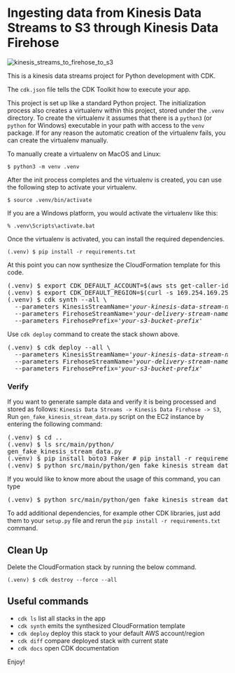 
# Ingesting data from Kinesis Data Streams to S3 through Kinesis Data Firehose

![kinesis_streams_to_firehose_to_s3](./kinesis_streams_to_firehose_to_s3.svg)

This is a kinesis data streams project for Python development with CDK.

The `cdk.json` file tells the CDK Toolkit how to execute your app.

This project is set up like a standard Python project.  The initialization
process also creates a virtualenv within this project, stored under the `.venv`
directory.  To create the virtualenv it assumes that there is a `python3`
(or `python` for Windows) executable in your path with access to the `venv`
package. If for any reason the automatic creation of the virtualenv fails,
you can create the virtualenv manually.

To manually create a virtualenv on MacOS and Linux:

```
$ python3 -m venv .venv
```

After the init process completes and the virtualenv is created, you can use the following
step to activate your virtualenv.

```
$ source .venv/bin/activate
```

If you are a Windows platform, you would activate the virtualenv like this:

```
% .venv\Scripts\activate.bat
```

Once the virtualenv is activated, you can install the required dependencies.

```
(.venv) $ pip install -r requirements.txt
```

At this point you can now synthesize the CloudFormation template for this code.

<pre>
(.venv) $ export CDK_DEFAULT_ACCOUNT=$(aws sts get-caller-identity --query Account --output text)
(.venv) $ export CDK_DEFAULT_REGION=$(curl -s 169.254.169.254/latest/dynamic/instance-identity/document | jq -r .region)
(.venv) $ cdk synth --all \
  --parameters KinesisStreamName=<i>'your-kinesis-data-stream-name'</i> \
  --parameters FirehoseStreamName=<i>'your-delivery-stream-name'</i> \
  --parameters FirehosePrefix=<i>'your-s3-bucket-prefix'</i>
</pre>

Use `cdk deploy` command to create the stack shown above.

<pre>
(.venv) $ cdk deploy --all \
  --parameters KinesisStreamName=<i>'your-kinesis-data-stream-name'</i> \
  --parameters FirehoseStreamName=<i>'your-delivery-stream-name'</i> \
  --parameters FirehosePrefix=<i>'your-s3-bucket-prefix'</i>
</pre>

### Verify

If you want to generate sample data and verify it is being processed and stored as follows: `Kinesis Data Streams -> Kinesis Data Firehose -> S3`, <br/>
Run `gen_fake_kinesis_stream_data.py` script on the EC2 instance by entering the following command:

<pre>
(.venv) $ cd ..
(.venv) $ ls src/main/python/
gen_fake_kinesis_stream_data.py
(.venv) $ pip install boto3 Faker # pip install -r requirements-dev.txt
(.venv) $ python src/main/python/gen_fake_kinesis_stream_data.py --stream-name <i>'your-kinesis-stream-name'</i> --max-count -1
</pre>

If you would like to know more about the usage of this command, you can type

<pre>
(.venv) $ python src/main/python/gen_fake_kinesis_stream_data.py --help
</pre>

To add additional dependencies, for example other CDK libraries, just add
them to your `setup.py` file and rerun the `pip install -r requirements.txt`
command.

## Clean Up

Delete the CloudFormation stack by running the below command.

```
(.venv) $ cdk destroy --force --all
```

## Useful commands

 * `cdk ls`          list all stacks in the app
 * `cdk synth`       emits the synthesized CloudFormation template
 * `cdk deploy`      deploy this stack to your default AWS account/region
 * `cdk diff`        compare deployed stack with current state
 * `cdk docs`        open CDK documentation

Enjoy!
